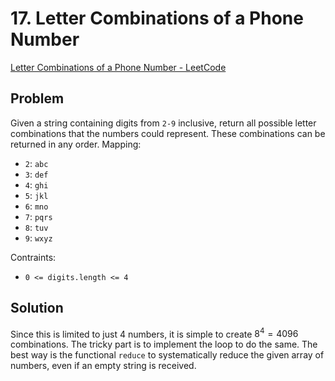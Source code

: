 # 17. Letter Combinations of a Phone Number

[Letter Combinations of a Phone Number - LeetCode](https://leetcode.com/problems/letter-combinations-of-a-phone-number/description/)

## Problem

Given a string containing digits from `2-9` inclusive, return all possible letter combinations that the numbers could represent. These combinations can be returned in any order.
Mapping:
- `2`: `abc`
- `3`: `def`
- `4`: `ghi`
- `5`: `jkl`
- `6`: `mno`
- `7`: `pqrs`
- `8`: `tuv`
- `9`: `wxyz`

Contraints:
- `0 <= digits.length <= 4`

## Solution

Since this is limited to just 4 numbers, it is simple to create $8^4 = 4096$ combinations.
The tricky part is to implement the loop to do the same. The best way is the functional `reduce` to systematically reduce the given array of numbers, even if an empty string is received.